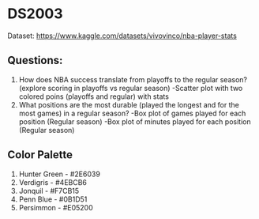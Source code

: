 # DS2003

Dataset: https://www.kaggle.com/datasets/vivovinco/nba-player-stats

## Questions:
1) How does NBA success translate from playoffs to the regular season? (explore scoring in playoffs vs regular season)
-Scatter plot with two colored poins (playoffs and regular) with stats
2) What positions are the most durable (played the longest and for the most games) in a regular season?
-Box plot of games played for each position (Regular season)
-Box plot of minutes played for each position (Regular season)

## Color Palette
1) Hunter Green - #2E6039
2) Verdigris - #4EBCB6
3) Jonquil - #F7CB15
4) Penn Blue - #0B1D51
5) Persimmon - #E05200
